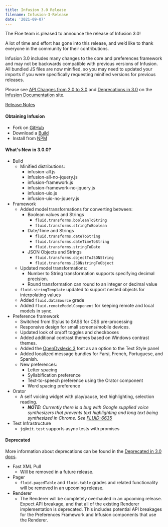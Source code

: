 ```yaml
---
title: Infusion 3.0 Release
filename: Infusion-3-Release
date: '2021-09-07'
---
```

The Floe team is pleased to announce the release of Infusion 3.0!

A lot of time and effort has gone into this release, and we’d like to thank everyone in the community for their contributions.

Infusion 3.0 includes many changes to the core and preferences framework and may not be backwards compatible with
previous versions of Infusion. All bundled JS files are now minified, so you may need to updated your imports if you
were specifically requesting minified versions for previous releases.

Please see [API Changes from 2.0 to 3.0](https://docs.fluidproject.org/infusion/development/apichangesfrom2_0to3_0) and
[Deprecations in 3.0](https://docs.fluidproject.org/infusion/development/deprecatedin3_0) on the
[Infusion Documentation](https://docs.fluidproject.org/infusion/development/) site.

[Release Notes](https://github.com/fluid-project/infusion/blob/v3.0.0/ReleaseNotes.md)

#### Obtaining Infusion

* Fork on [GitHub](https://github.com/fluid-project/infusion)
* Download a [Build](https://github.com/fluid-project/infusion/releases/tag/v3.0.0)
* Install from [NPM](https://www.npmjs.com/package/infusion)

#### What's New in 3.0.0?

* Build
  * Minified distributions:
    * infusion-all.js
    * infusion-all-no-jquery.js
    * infusion-framework.js
    * infusion-framework-no-jquery.js
    * infusion-uio.js
    * infusion-uio-no-jquery.js
* Framework
  * Added model transformations for converting between:
    * Boolean values and Strings
      * `fluid.transforms.booleanToString`
      * `fluid.transforms.stringToBoolean`
    * Date/Time and Strings
      * `fluid.transforms.dateToString`
      * `fluid.transforms.dateTimeToString`
      * `fluid.transforms.stringToDate`
    * JSON Objects and Strings
      * `fluid.transforms.objectToJSONString`
      * `fluid.transforms.JSONstringToObject`
  * Updated model transformations:
    * Number to String transformation supports specifying decimal precision.
    * Round transformation can round to an integer or decimal value
  * `fluid.stringTemplate` updated to support nested objects for interpolating values
  * Added `fluid.dataSource` grade
  * Added `fluid.remoteModelComponent` for keeping remote and local models in sync.
* Preference framework
  * Switched from Stylus to SASS for CSS pre-processing
  * Responsive design for small screens/mobile devices.
  * Updated look of on/off toggles and checkboxes
  * Added additional contrast themes based on Windows contrast themes.
  * Added the [OpenDyslexic 3](https://opendyslexic.org/) font as an option to the Text Style panel
  * Added localized message bundles for Farsi, French, Portuguese, and Spanish.
  * New preferences:
    * Letter spacing
    * Syllabification preference
    * Text-to-speech preference using the Orator component
    * Word spacing preference
* Orator
  * A self voicing widget with play/pause, text highlighting, selection reading.
    * _**NOTE:** Currently there is a bug with Google supplied voice synthesizers that prevents text highlighting and
      long text being synthesized in Chrome. See [FLUID-6635](https://issues.fluidproject.org/browse/FLUID-6635)_
* Test Infrastructure
  * `jqUnit.test` supports async tests with promises

#### Deprecated

More information about deprecations can be found in the
[Deprecated in 3.0 docs](https://docs.fluidproject.org/infusion/development/deprecatedin3_0).

* Fast XML Pull
  * Will be removed in a future release.
* Pager
  * `fluid.pagedTable` and `fluid.table` grades and related functionality will be removed in an upcoming release.
* Renderer
  * The Renderer will be completely overhauled in an upcoming release. Expect API breakage, and that all of the existing
    Renderer implementation is deprecated. This includes potential API breakages for the Preferences Framework and
    Infusion components that use the Renderer.
